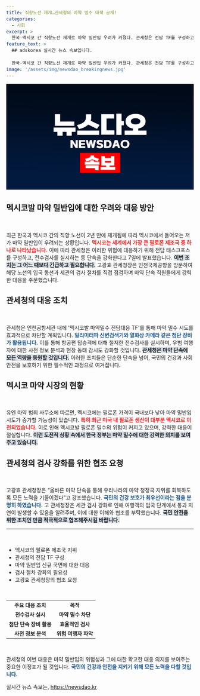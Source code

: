 ```yaml
---
title: 직항노선 재개…관세청의 마약 밀수 대책 공개!
categories:
  - 사회
excerpt: >
  한국-멕시코 간 직항노선 재개로 마약 밀반입 우려가 커졌다. 관세청은 전담 TF를 구성하고 철저한 단속을 강화할 계획이다. 국민 건강을 보호하기 위한 검사 강화에 협조를 요청하고 있다.
feature_text: >
  ## adskorea 실시간 뉴스 속보입니다.

  한국-멕시코 간 직항노선 재개로 마약 밀반입 우려가 커졌다. 관세청은 전담 TF를 구성하고 철저한 단속을 강화할 계획이다. 국민 건강을 보호하기 위한 검사 강화에 협조를 요청하고 있다.
image: '/assets/img/newsdao_breakingnews.jpg'
---
```


<p><img src="/assets/img/newsdao_breakingnews.jpg" alt="adskorea 속보" /></p>

<h2 data-ke-size="size26">멕시코발 마약 밀반입에 대한 우려와 대응 방안</h2>

<p data-ke-size="size16">&nbsp;</p>

<p>최근 한국과 멕시코 간의 직항 노선이 2년 만에 재개됨에 따라 멕시코에서 들어오는 저가 마약 밀반입이 우려되는 상황입니다. <b><span style="color: #ee2323;">멕시코는 세계에서 가장 큰 필로폰 제조국 중 하나로 나타났습니다.</span></b> 이에 따라 관세청은 이러한 위험에 대응하기 위해 전담 태스크포스를 구성하고, 전수검사를 실시하는 등 단속을 강화한다고 7일에 발표했습니다. <b><span style="background-color: #21538527;">이번 조치는 그 어느 때보다 긴급하고 필요합니다.</span></b> 고광효 관세청장은 인천국제공항을 방문하여 해당 노선의 입국 동선과 세관의 검사 절차를 직접 점검하며 마약 단속 직원들에게 강력한 대응을 주문했습니다. </p>

<h2 data-ke-size="size26">관세청의 대응 조치</h2>

<p data-ke-size="size16">&nbsp;</p>

<p>관세청은 인천공항세관 내에 '멕시코발 마약밀수 전담대응 TF'를 통해 마약 밀수 시도를 효과적으로 차단할 계획입니다. <b><span style="color: #1a5490;">밀리미터파 신변검색기와 열화상 카메라 같은 첨단 장비가 활용됩니다.</span></b> 이를 통해 항공편 탑승객에 대해 철저한 전수검사를 실시하며, 우범 여행자에 대한 사전 정보 분석과 현장 동태 감시도 강화할 것입니다. <b><span style="background-color: #21538527;">관세청은 마약 단속에 모든 역량을 동원할 것입니다.</span></b> 이러한 조치들은 단순한 단속을 넘어, 국민의 건강과 사회 안전을 보호하기 위한 필수적인 과정으로 여겨집니다.</p>

<h2 data-ke-size="size26">멕시코 마약 시장의 현황</h2>

<p data-ke-size="size16">&nbsp;</p>

<p>유엔 마약 범죄 사무소에 따르면, 멕시코에는 필로폰 가격이 국내보다 낮아 마약 밀반입 시도가 증가할 가능성이 있습니다. <b><span style="color: #ee2323;">특히 최근 미국 내 필로폰 생산이 대부분 멕시코로 이전되었습니다.</span></b> 이로 인해 멕시코발 필로폰 밀수의 위험이 커지고 있으며, 강력한 대응이 절실합니다. <b><span style="background-color: #21538527;">이런 도전적 상황 속에서 한국 정부는 마약 밀수에 대한 강력한 의지를 보여주고 있습니다.</span></b> </p>

<h2 data-ke-size="size26">관세청의 검사 강화를 위한 협조 요청</h2>

<p data-ke-size="size16">&nbsp;</p>

<p>고광효 관세청장은 “올바른 마약 단속을 통해 우리나라의 마약 청정국 지위를 회복하도록 모든 노력을 기울이겠다”고 강조했습니다. <b><span style="color: #1a5490;">국민의 건강 보호가 최우선이라는 점을 분명히 하였습니다.</span></b> 고 관세청장은 세관 검사 강화로 인해 여행객의 입국 단계에서 통과 지연이 발생할 수 있음을 알려주며, 이에 대한 이해와 협조를 부탁했습니다. <b><span style="background-color: #21538527;">국민 안전을 위한 조치인 만큼 적극적으로 협조해주시길 바랍니다.</span></b></p>

<hr>

<p data-ke-size="size16">&nbsp;</p>

<ul>
<li>멕시코의 필로폰 제조국 지위</li>
<li>관세청의 전담 TF 구성</li>
<li>마약 밀반입 신규 국면에 대한 대응</li>
<li>검사 절차 강화의 필요성</li>
<li>고광효 관세청장의 협조 요청</li>
</ul>

<p data-ke-size="size16">&nbsp;</p>

<table style="width: 100%; border-collapse: collapse;">
<tr>
<td style="text-align: center; height: 17px;"><b>주요 대응 조치</b></td>
<td style="text-align: center; height: 17px;"><b>목적</b></td>
</tr>
<tr>
<td style="text-align: center; height: 17px;"><b>전수검사 실시</b></td>
<td style="text-align: center; height: 17px;"><b>마약 밀수 차단</b></td>
</tr>
<tr>
<td style="text-align: center; height: 17px;"><b>첨단 단속 장비 활용</b></td>
<td style="text-align: center; height: 17px;"><b>효율적인 검사</b></td>
</tr>
<tr>
<td style="text-align: center; height: 17px;"><b>사전 정보 분석</b></td>
<td style="text-align: center; height: 17px;"><b>위험 여행자 파악</b></td>
</tr>
</table>

<p data-ke-size="size16">&nbsp;</p>

<p>관세청의 이번 대응은 마약 밀반입의 위험성과 그에 대한 확고한 대응 의지를 보여주는 중요한 이정표가 될 것입니다. <b><span style="color: #1a5490;">국민의 건강과 안전을 지키기 위해 모든 노력을 다할 것입니다.</span></b></p>
실시간 뉴스 속보는, <a href="https://newsdao.kr" rel="dofollow">https://newsdao.kr</a>


